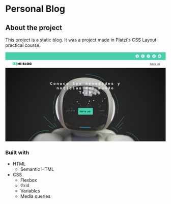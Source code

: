 # Personal Blog

## About the project

This project is a static blog. It was a project made in Platzi's CSS Layout practical course.

<img src="./screen1.png" alt="Personal Blog screenshot" width="800">

### Built with

- HTML
  - Semantic HTML
- CSS
  - Flexbox
  - Grid
  - Variables
  - Media queries